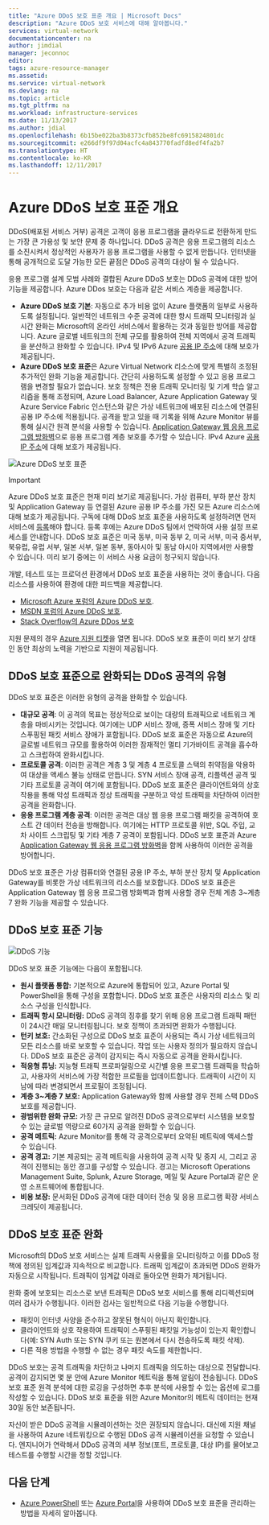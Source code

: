 ```yaml
---
title: "Azure DDoS 보호 표준 개요 | Microsoft Docs"
description: "Azure DDoS 보호 서비스에 대해 알아봅니다."
services: virtual-network
documentationcenter: na
author: jimdial
manager: jeconnoc
editor: 
tags: azure-resource-manager
ms.assetid: 
ms.service: virtual-network
ms.devlang: na
ms.topic: article
ms.tgt_pltfrm: na
ms.workload: infrastructure-services
ms.date: 11/13/2017
ms.author: jdial
ms.openlocfilehash: 6b15be022ba3b8373cfb852be8fc6915824801dc
ms.sourcegitcommit: e266df9f97d04acfc4a843770fadfd8edf4fa2b7
ms.translationtype: HT
ms.contentlocale: ko-KR
ms.lasthandoff: 12/11/2017
---
```

# <a name="azure-ddos-protection-standard-overview"></a>Azure DDoS 보호 표준 개요

DDoS(배포된 서비스 거부) 공격은 고객이 응용 프로그램을 클라우드로 전환하게 만드는 가장 큰 가용성 및 보안 문제 중 하나입니다. DDoS 공격은 응용 프로그램의 리소스를 소진시켜서 정상적인 사용자가 응용 프로그램을 사용할 수 없게 만듭니다. 인터넷을 통해 공개적으로 도달 가능한 모든 끝점은 DDoS 공격의 대상이 될 수 있습니다.

응용 프로그램 설계 모범 사례와 결합된 Azure DDoS 보호는 DDoS 공격에 대한 방어 기능을 제공합니다. Azure DDos 보호는 다음과 같은 서비스 계층을 제공합니다. 

- **Azure DDoS 보호 기본**: 자동으로 추가 비용 없이 Azure 플랫폼의 일부로 사용하도록 설정됩니다. 일반적인 네트워크 수준 공격에 대한 항시 트래픽 모니터링과 실시간 완화는 Microsoft의 온라인 서비스에서 활용하는 것과 동일한 방어를 제공합니다. Azure 글로벌 네트워크의 전체 규모를 활용하여 전체 지역에서 공격 트래픽을 분산하고 완화할 수 있습니다. IPv4 및 IPv6 Azure [공용 IP 주소](virtual-network-public-ip-address.md)에 대해 보호가 제공됩니다.
- **Azure DDoS 보호 표준**은 Azure Virtual Network 리소스에 맞게 특별히 조정된 추가적인 완화 기능을 제공합니다. 간단히 사용하도록 설정할 수 있고 응용 프로그램을 변경할 필요가 없습니다. 보호 정책은 전용 트래픽 모니터링 및 기계 학습 알고리즘을 통해 조정되며, Azure Load Balancer, Azure Application Gateway 및 Azure Service Fabric 인스턴스와 같은 가상 네트워크에 배포된 리소스에 연결된 공용 IP 주소에 적용됩니다. 공격을 받고 있을 때 기록을 위해 Azure Monitor 뷰를 통해 실시간 원격 분석을 사용할 수 있습니다. [Application Gateway 웹 응용 프로그램 방화벽](https://azure.microsoft.com/services/application-gateway)으로 응용 프로그램 계층 보호를 추가할 수 있습니다. IPv4 Azure [공용 IP 주소](virtual-network-public-ip-address.md)에 대해 보호가 제공됩니다. 

![Azure DDoS 보호 표준](./media/ddos-protection-overview/ddos-protection-overview-fig2.png)

> [!IMPORTANT]
> Azure DDoS 보호 표준은 현재 미리 보기로 제공됩니다. 가상 컴퓨터, 부하 분산 장치 및 Application Gateway 등 연결된 Azure 공용 IP 주소를 가진 모든 Azure 리소스에 대해 보호가 제공됩니다. 구독에 대해 DDoS 보호 표준을 사용하도록 설정하려면 먼저 서비스에 [등록](http://aka.ms/ddosprotection)해야 합니다. 등록 후에는 Azure DDoS 팀에서 연락하여 사용 설정 프로세스를 안내합니다. DDoS 보호 표준은 미국 동부, 미국 동부 2, 미국 서부, 미국 중서부, 북유럽, 유럽 서부, 일본 서부, 일본 동부, 동아시아 및 동남 아시아 지역에서만 사용할 수 있습니다. 미리 보기 중에는 이 서비스 사용 요금이 청구되지 않습니다.

개발, 테스트 또는 프로덕션 환경에서 DDoS 보호 표준을 사용하는 것이 좋습니다. 다음 리소스를 사용하여 환경에 대한 피드백을 제공합니다.
- [Microsoft Azure 포럼의 Azure DDoS 보호](https://feedback.azure.com/forums/905032-azure-ddos-protection). 
- [MSDN 포럼의 Azure DDoS 보호](https://social.msdn.microsoft.com/forums/azure/en-US/home?forum=azureddosprotection).
- [Stack Overflow의 Azure DDos 보호](https://stackoverflow.com/tags/azure-ddos/info)

지원 문제의 경우 [Azure 지원 티켓](../azure-supportability/how-to-create-azure-support-request.md)을 열면 됩니다. DDoS 보호 표준이 미리 보기 상태인 동안 최상의 노력을 기반으로 지원이 제공됩니다.

## <a name="types-of-ddos-attacks-that-ddos-protection-standard-mitigates"></a>DDoS 보호 표준으로 완화되는 DDoS 공격의 유형

DDoS 보호 표준은 이러한 유형의 공격을 완화할 수 있습니다.

- **대규모 공격**: 이 공격의 목표는 정상적으로 보이는 대량의 트래픽으로 네트워크 계층을 마비시키는 것입니다. 여기에는 UDP 서비스 장애, 증폭 서비스 장애 및 기타 스푸핑된 패킷 서비스 장애가 포함됩니다. DDoS 보호 표준은 자동으로 Azure의 글로벌 네트워크 규모를 활용하여 이러한 잠재적인 멀티 기가바이트 공격을 흡수하고 스크럽하여 완화시킵니다. 
- **프로토콜 공격**: 이러한 공격은 계층 3 및 계층 4 프로토콜 스택의 취약점을 악용하여 대상을 액세스 불능 상태로 만듭니다. SYN 서비스 장애 공격, 리플렉션 공격 및 기타 프로토콜 공격이 여기에 포함됩니다. DDoS 보호 표준은 클라이언트와의 상호 작용을 통해 악성 트래픽과 정상 트래픽을 구분하고 악성 트래픽을 차단하여 이러한 공격을 완화합니다. 
- **응용 프로그램 계층 공격**: 이러한 공격은 대상 웹 응용 프로그램 패킷을 공격하여 호스트 간 데이터 전송을 방해합니다. 여기에는 HTTP 프로토콜 위반, SQL 주입, 교차 사이트 스크립팅 및 기타 계층 7 공격이 포함됩니다. DDoS 보호 표준과 Azure [Application Gateway 웹 응용 프로그램 방화벽](../application-gateway/application-gateway-web-application-firewall-overview.md?toc=%2fazure%2fvirtual-network%2ftoc.json)을 함께 사용하여 이러한 공격을 방어합니다. 

DDoS 보호 표준은 가상 컴퓨터와 연결된 공용 IP 주소, 부하 분산 장치 및 Application Gateway를 비롯한 가상 네트워크의 리소스를 보호합니다. DDoS 보호 표준은 Application Gateway 웹 응용 프로그램 방화벽과 함께 사용할 경우 전체 계층 3~계층 7 완화 기능을 제공할 수 있습니다.

## <a name="ddos-protection-standard-features"></a>DDoS 보호 표준 기능

![DDoS 기능](./media/ddos-protection-overview/ddos-overview-fig1.png)

DDoS 보호 표준 기능에는 다음이 포함됩니다. 

- **원시 플랫폼 통합:** 기본적으로 Azure에 통합되어 있고, Azure Portal 및 PowerShell을 통해 구성을 포함합니다. DDoS 보호 표준은 사용자의 리소스 및 리소스 구성을 인식합니다.
- **트래픽 항시 모니터링:** DDoS 공격의 징후를 찾기 위해 응용 프로그램 트래픽 패턴이 24시간 매일 모니터링됩니다. 보호 정책이 초과되면 완화가 수행됩니다.
- **턴키 보호:** 간소화된 구성으로 DDoS 보호 표준이 사용되는 즉시 가상 네트워크의 모든 리소스를 바로 보호할 수 있습니다. 작업 또는 사용자 정의가 필요하지 않습니다. DDoS 보호 표준은 공격이 감지되는 즉시 자동으로 공격을 완화시킵니다.
- **적응형 튜닝:** 지능형 트래픽 프로파일링으로 시간별 응용 프로그램 트래픽을 학습하고, 사용자의 서비스에 가장 적합한 프로필을 업데이트합니다. 트래픽이 시간이 지남에 따라 변경되면서 프로필이 조정됩니다.
- **계층 3~계층 7 보호:** Application Gateway와 함께 사용할 경우 전체 스택 DDoS 보호를 제공합니다.
- **광범위한 완화 규모:** 가장 큰 규모로 알려진 DDoS 공격으로부터 시스템을 보호할 수 있는 글로벌 역량으로 60가지 공격을 완화할 수 있습니다. 
- **공격 메트릭:** Azure Monitor를 통해 각 공격으로부터 요약된 메트릭에 액세스할 수 있습니다.
- **공격 경고:** 기본 제공되는 공격 메트릭을 사용하여 공격 시작 및 중지 시, 그리고 공격이 진행되는 동안 경고를 구성할 수 있습니다. 경고는 Microsoft Operations Management Suite, Splunk, Azure Storage, 메일 및 Azure Portal과 같은 운영 소프트웨어에 통합됩니다.
- **비용 보장:** 문서화된 DDoS 공격에 대한 데이터 전송 및 응용 프로그램 확장 서비스 크레딧이 제공됩니다.

## <a name="ddos-protection-standard-mitigation"></a>DDoS 보호 표준 완화

Microsoft의 DDoS 보호 서비스는 실제 트래픽 사용률을 모니터링하고 이를 DDoS 정책에 정의된 임계값과 지속적으로 비교합니다. 트래픽 임계값이 초과되면 DDoS 완화가 자동으로 시작됩니다. 트래픽이 임계값 아래로 돌아오면 완화가 제거됩니다.

완화 중에 보호되는 리소스로 보낸 트래픽은 DDoS 보호 서비스를 통해 리디렉션되며 여러 검사가 수행됩니다. 이러한 검사는 일반적으로 다음 기능을 수행합니다.

- 패킷이 인터넷 사양을 준수하고 잘못된 형식이 아닌지 확인합니다.
- 클라이언트와 상호 작용하여 트래픽이 스푸핑된 패킷일 가능성이 있는지 확인합니다(예: SYN Auth 또는 SYN 쿠키 또는 원본에서 다시 전송하도록 패킷 삭제).
- 다른 적용 방법을 수행할 수 없는 경우 패킷 속도를 제한합니다.

DDoS 보호는 공격 트래픽을 차단하고 나머지 트래픽을 의도하는 대상으로 전달합니다. 공격이 감지되면 몇 분 안에 Azure Monitor 메트릭을 통해 알림이 전송됩니다. DDoS 보호 표준 원격 분석에 대한 로깅을 구성하면 추후 분석에 사용할 수 있는 옵션에 로그를 작성할 수 있습니다. DDoS 보호 표준을 위한 Azure Monitor의 메트릭 데이터는 현재 30일 동안 보존됩니다.

자신이 받은 DDoS 공격을 시뮬레이션하는 것은 권장되지 않습니다. 대신에 지원 채널을 사용하여 Azure 네트워킹으로 수행된 DDoS 공격 시뮬레이션을 요청할 수 있습니다. 엔지니어가 연락해서 DDoS 공격의 세부 정보(포트, 프로토콜, 대상 IP)를 물어보고 테스트를 수행할 시간을 정할 것입니다.

## <a name="next-steps"></a>다음 단계

- [Azure PowerShell](ddos-protection-manage-ps.md) 또는 [Azure Portal](ddos-protection-manage-portal.md)을 사용하여 DDoS 보호 표준을 관리하는 방법을 자세히 알아봅니다.
